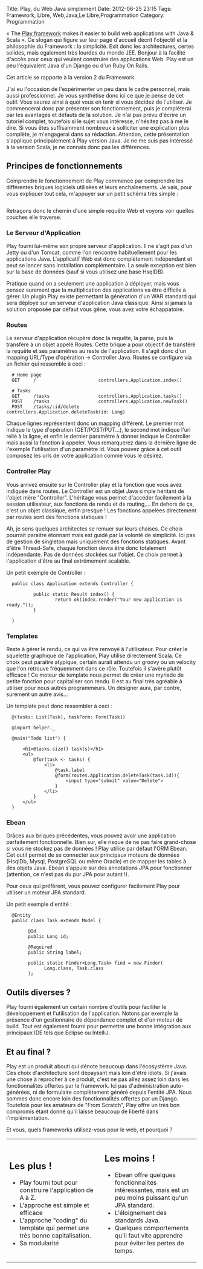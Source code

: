Title: Play, du Web Java simplement
Date: 2012-06-25 23:15
Tags:  Framework, Libre, Web,Java,Le Libre,Programmation
Category: Programmation

« The [Play framework](http://www.playframework.org/) makes it easier to build
web applications with Java & Scala ». Ce slogan qui figure sur leur page
d'accueil décrit l'objectif et la philosophie du Framework : la simplicité.
Exit donc les architectures, certes solides, mais également très lourdes du
monde JEE. Bonjour à la facilité d'accès pour ceux qui veulent construire des
applications Web. Play est un peu l'équivalent Java d'un Django ou d'un Ruby On
Rails.

Cet article se rapporte à la version 2 du Framework.

J'ai eu l'occasion de l'expérimenter un peu dans le cadre personnel, mais aussi
professionnel. Je vous synthétise donc ici ce que je pense de cet outil. Vous
saurez ainsi à quoi vous en tenir si vous décidez de l'utiliser. Je
commencerai donc par présenter son fonctionnement, puis je compléterai par les
avantages et défauts de la solution. Je n'ai pas prévu d'écrire un tutoriel
complet, toutefois si le sujet vous intéresse, n'hésitez pas à me le dire. Si
vous êtes suffisamment nombreux à solliciter une explication plus complète,
je m'engagerai dans sa rédaction. Attention, cette présentation s'applique
principalement à Play version Java. Je ne me suis pas intéressé à la version
Scala, je ne connais donc pas les différences.

<h2>Principes de fonctionnements</h2>

Comprendre le fonctionnement de Play commence par comprendre les différentes
briques logiciels utilisées et leurs enchaînements. Je vais, pour vous
expliquer tout cela, m'appuyer sur un petit schéma très simple :

 <img align="center" alt="" border="0"
src="http://armaklan.org/blog/data/images/dg_play.png"/>

Retraçons donc le chemin d'une simple requête Web et voyons voir quelles
couches elle traverse.

<h3>Le Serveur d'Application</h3>

Play fourni lui-même son propre serveur d'application. Il ne s'agit pas d'un
Jetty ou d'un Tomcat, comme l'on rencontre habituellement pour les applications
Java. L'applicatif Web est donc complètement indépendant et peut se lancer
sans installation complémentaire. La seule exception est bien sur la base de
données (sauf si vous utilisez une base HsqlDB).

Pratique quand on a seulement une application à déployer, mais vous pensez
surement que la multiplication des applications va être difficile à gérer. Un
plugin Play existe permettant la génération d'un WAR standard qui sera
déployé sur un serveur d'application Java classique. Ainsi si jamais la
solution proposée par défaut vous gêne, vous avez votre échappatoire.

<h3>Routes</h3>

Le serveur d'application récupère donc la requête, la parse, puis la
transfère à un objet appelé Routes. Cette brique a pour objectif de
transféré la requête et ses paramètres au reste de l'application. Il s'agit
donc d'un mapping URL/Type d'opération -> Controller Java. Routes se configure
via un fichier qui ressemble à ceci :

    
      # Home page
      GET     /                       controllers.Application.index()
                                      
      # Tasks          
      GET     /tasks                  controllers.Application.tasks()
      POST    /tasks                  controllers.Application.newTask()
      POST    /tasks/:id/delete       controllers.Application.deleteTask(id: Long)
    
Chaque lignes représentent donc un mapping différent. Le premier mot indique
le type d'opération (GET/POST/PUT...), le second mot indique l'url relié à la
ligne, et enfin le dernier paramètre à donner indique le Controller mais aussi
la fonction à appeler. Vous remarquerez dans la dernière ligne de l'exemple
l'utilisation d'un paramètre id. Vous pouvez grâce à cet outil composez les
urls de votre application comme vous le désirez.

<h3>Controller Play</h3>

Vous arrivez ensuite sur le Controller play et la fonction que vous avez
indiquée dans routes. Le Controller est un objet Java simple héritant de
l'objet mère "Controller". L'héritage vous permet d'accéder facilement à la
session utilisateur, aux fonctions de rendu et de routing,... En dehors de ça,
c'est un objet classique, enfin presque ! Les fonctions appelées directement
par routes sont des fonctions statiques !

Ah, je sens quelques architectes se remuer sur leurs chaises. Ce choix pourrait
paraitre étonnant mais est guidé par la volonté de simplicité. Ici pas de
gestion de singleton mais uniquement des fonctions statiques. Avant d'être
Thread-Safe, chaque fonction devra être donc totalement indépendante. Pas de
données stockées sur l'objet. Ce choix permet à l'application d'être au
final extrêmement scalable.

Un petit exemple de Controller :

    
      public class Application extends Controller {
            
              public static Result index() {
                      return ok(index.render("Your new application is ready."));
              }
                          
      }
    
<h3>Templates</h3>

Reste à gérer le rendu, ce qui va être renvoyé à l'utilisateur. Pour créer
le squelette graphique de l'application, Play utilise directement Scala. Ce
choix peut paraitre atypique, certain aurait attendu un groovy ou un velocity
que l'on retrouve fréquemment dans ce rôle. Toutefois il s'avère plutôt
efficace ! Ce moteur de template nous permet de créer une myriade de petite
fonction pour capitaliser son rendu. Il est au final très agréable à utiliser
pour nous autres programmeurs. Un designer aura, par contre, surement un autre
avis...

Un template peut donc ressembler à ceci :

    
      @(tasks: List[Task], taskForm: Form[Task])
      
      @import helper._
      
      @main("Todo list") {
      
          <h1>@tasks.size() task(s)</h1>
          <ul>
              @for(task <- tasks) {
                  <li>
                      @task.label
                      @form(routes.Application.deleteTask(task.id)){
                          <input type="submit" value="Delete">
                      }
                  </li>
              }
          </ul>
      }
    
<h3>Ebean</h3>

Grâces aux briques précédentes, vous pouvez avoir une application
parfaitement fonctionnelle. Bien sur, elle risque de ne pas faire grand-chose si
vous ne stockez pas de données ! Play utilise par défaut l'ORM Ebean. Cet
outil permet de se connecter aux principaux moteurs de données (HsqlDb, Mysql,
PostgreSQL ou même Oracle) et de mapper les tables à des objets Java. Ebean
s'appuie sur des annotations JPA pour fonctionner (attention, ce n'est pas du
pur JPA pour autant !).

Pour ceux qui préfèrent, vous pouvez configurer facilement Play pour utiliser
un moteur JPA standard.

Un petit exemple d'entité :

    
      @Entity
      public class Task extends Model {
      
            @Id
            public Long id;
                
            @Required
            public String label;
                      
            public static Finder<Long,Task> find = new Finder(
                  Long.class, Task.class
            );
                          
    
<h2>Outils diverses ?</h2>

Play fourni également un certain nombre d'outils pour faciliter le
développement et l'utilisation de l'application. Notons par exemple la
présence d'un gestionnaire de dépendance complet et d'un moteur de build. Tout
est également fourni pour permettre une bonne intégration aux principaux IDE
tels que Eclipse ou IntelliJ.

<h2>Et au final ?</h2>

Play est un produit abouti qui dénote beaucoup dans l'écosystème Java. Ces
choix d'architecture sont dépaysant mais loin d'être idiots. Si j'avais une
chose à reprocher à ce produit, c'est ne pas allez assez loin dans les
fonctionnalités offertes par le framework. Ici pas d'administration
auto-générées, ni de formulaire complètement généré depuis l'entité JPA.
Nous sommes donc encore loin des fonctionnalités offertes par un Django.
Toutefois pour les amateurs de "From Scratch", Play offre un très bon compromis
étant donné qu'il laisse beaucoup de liberté dans l'implémentation.

Et vous, quels frameworks utilisez-vous pour le web, et pourquoi ?


<table> <tr> <td width="50%"> <h2>Les plus !</h2> <ul class="plus"> <li>Play
fourni tout pour construire l'application de A à Z. </li><li>L'approche est
simple et efficace </li><li>L'approche "coding" du template qui permet une très
bonne capitalisation. </li><li>Sa modularité </li></ul> </td> <td width="50%">
<a name="toc10"></a> <h2>Les moins !</h2> <ul class="moins"> <li>Ebean offre
quelques fonctionnalités intéressantes, mais est un peu moins puissant qu'un
JPA standard. </li><li>L'éloignement des standards Java. </li><li>Quelques
comportements qu'il faut vite apprendre pour éviter les pertes de temps.
</li></ul> </td> </tr> </table>